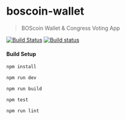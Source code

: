 # boscoin-wallet

> BOScoin Wallet & Congress Voting App

[![Build Status](https://travis-ci.com/bosnet/congress-voting-desktop.svg?branch=master)](https://travis-ci.com/bosnet/congress-voting-desktop)
[![Build status](https://ci.appveyor.com/api/projects/status/5foh1l5036gnaehy/branch/master?svg=true)](https://ci.appveyor.com/project/bosdev/congress-voting-desktop/branch/master)

#### Build Setup

``` bash
npm install

npm run dev

npm run build

npm test

npm run lint

```

